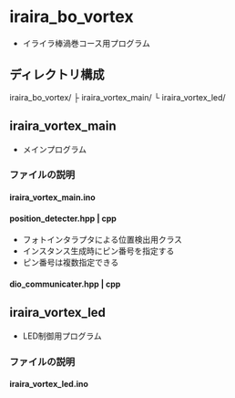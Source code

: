 # iraira_bo_vortex
 - イライラ棒渦巻コース用プログラム

## ディレクトリ構成
iraira_bo_vortex/
  ├ iraira_vortex_main/
  └ iraira_vortex_led/

## iraira_vortex_main
 - メインプログラム

### ファイルの説明
#### iraira_vortex_main.ino
#### position_detecter.hpp | cpp
 - フォトインタラプタによる位置検出用クラス
 - インスタンス生成時にピン番号を指定する
 - ピン番号は複数指定できる

#### dio_communicater.hpp | cpp

## iraira_vortex_led
 - LED制御用プログラム

### ファイルの説明
#### iraira_vortex_led.ino